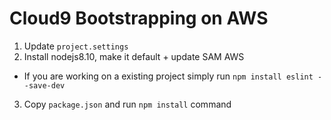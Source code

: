 # Cloud9 Bootstrapping on AWS

1. Update `project.settings`
2. Install nodejs8.10, make it default + update SAM AWS
  - If you are working on a existing project simply run `npm install eslint --save-dev`
3. Copy `package.json` and run `npm install` command

